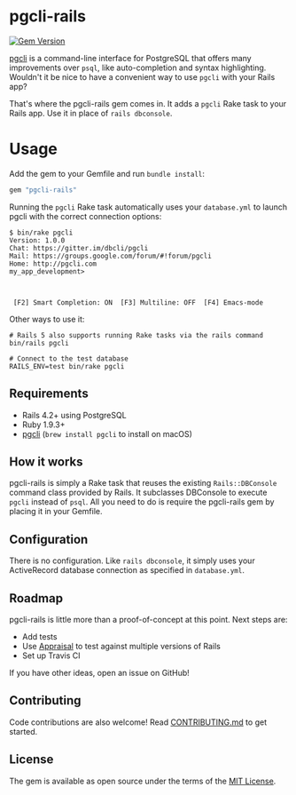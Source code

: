 # pgcli-rails

[![Gem Version](https://badge.fury.io/rb/pgcli-rails.svg)](http://badge.fury.io/rb/pgcli-rails)

[pgcli][] is a command-line interface for PostgreSQL that offers many improvements over `psql`, like auto-completion and syntax highlighting. Wouldn't it be nice to have a convenient way to use `pgcli` with your Rails app?

That's where the pgcli-rails gem comes in. It adds a `pgcli` Rake task to your Rails app. Use it in place of `rails dbconsole`.

# Usage

Add the gem to your Gemfile and run `bundle install`:

```ruby
gem "pgcli-rails"
```

Running the `pgcli` Rake task automatically uses your `database.yml` to launch pgcli with the correct connection options:

```
$ bin/rake pgcli
Version: 1.0.0
Chat: https://gitter.im/dbcli/pgcli
Mail: https://groups.google.com/forum/#!forum/pgcli
Home: http://pgcli.com
my_app_development>



 [F2] Smart Completion: ON  [F3] Multiline: OFF  [F4] Emacs-mode
```

Other ways to use it:

```
# Rails 5 also supports running Rake tasks via the rails command
bin/rails pgcli

# Connect to the test database
RAILS_ENV=test bin/rake pgcli
```

## Requirements

* Rails 4.2+ using PostgreSQL
* Ruby 1.9.3+
* [pgcli][] (`brew install pgcli` to install on macOS)

## How it works

pgcli-rails is simply a Rake task that reuses the existing `Rails::DBConsole` command class provided by Rails. It subclasses DBConsole to execute `pgcli` instead of `psql`. All you need to do is require the pgcli-rails gem by placing it in your Gemfile.

## Configuration

There is no configuration. Like `rails dbconsole`, it simply uses your ActiveRecord database connection as specified in `database.yml`.

## Roadmap

pgcli-rails is little more than a proof-of-concept at this point. Next steps are:

* Add tests
* Use [Appraisal][] to test against multiple versions of Rails
* Set up Travis CI

If you have other ideas, open an issue on GitHub!

## Contributing

Code contributions are also welcome! Read [CONTRIBUTING.md](CONTRIBUTING.md) to get started.

## License

The gem is available as open source under the terms of the [MIT License](http://opensource.org/licenses/MIT).

[pgcli]: http://pgcli.com
[Appraisal]: https://github.com/thoughtbot/appraisal
